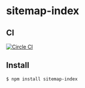 # sitemap-index

## CI
[![Circle CI](https://circleci.com/gh/LucasRodrigues/sitemap-index.svg?style=svg)](https://circleci.com/gh/LucasRodrigues/sitemap-index)

## Install
```
$ npm install sitemap-index
```
